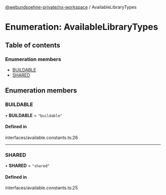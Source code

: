 [@webundsoehne-private/nx-workspace](../README.md) / AvailableLibraryTypes

# Enumeration: AvailableLibraryTypes

## Table of contents

### Enumeration members

- [BUILDABLE](AvailableLibraryTypes.md#buildable)
- [SHARED](AvailableLibraryTypes.md#shared)

## Enumeration members

### BUILDABLE

• **BUILDABLE** = `"buildable"`

#### Defined in

interfaces/available.constants.ts:26

---

### SHARED

• **SHARED** = `"shared"`

#### Defined in

interfaces/available.constants.ts:25
